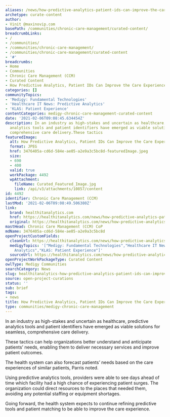 ```yaml
---
aliases: /news/how-predictive-analytics-patient-ids-can-improve-the-care-experience
archetype: curate-content
author:
- Vinit @maxinovip.com
basePath: /communities/chronic-care-management/curated-content/
breadcrumbLinks:
- /
- /communities/
- /communities/chronic-care-management/
- /communities/chronic-care-management/curated-content
- '#'
breadcrumbs:
- Home
- Communities
- Chronic Care Management (CCM)
- Curated Content
- How Predictive Analytics, Patient IDs Can Improve the Care Experience
categories: []
communityTopics:
- 'Medigy: Fundamental Technologies'
- 'Healthcare IT News: Predictive Analytics'
- 'KLAS: Patient Experience'
contentCategories: medigy-chronic-care-management-curated-content
date: '2021-02-06T09:08:45.634454Z'
description: In an industry as high-stakes and uncertain as healthcare, predictive
  analytics tools and patient identifiers have emerged as viable solutions for seamless,
  comprehensive care delivery.These tactics
featuredImage:
  alt: How Predictive Analytics, Patient IDs Can Improve the Care Experience
  format: JPEG
  href: 3476405a-cd6d-584e-ae05-a2e9a3c5bc8d-featuredImage.jpeg
  size:
  - 690
  - 400
  valid: true
  workPackage: 4492
  wpAttachment:
    fileName: Curated_Featured_Image.jpg
    link: /api/v3/attachments/10857/content
id: 4492
identifier: Chronic Care Management (CCM)
lastMod: '2021-02-06T09:08:49.506380Z'
link:
  brand: healthitanalytics.com
  href: https://healthitanalytics.com/news/how-predictive-analytics-patient-ids-can-improve-the-care-experience
  original: https://healthitanalytics.com/news/how-predictive-analytics-patient-ids-can-improve-the-care-experience
mastHead: Chronic Care Management (CCM) CoP
mdName: 3476405a-cd6d-584e-ae05-a2e9a3c5bc8d
openProjectCustomFields:
  cleanUrl: https://healthitanalytics.com/news/how-predictive-analytics-patient-ids-can-improve-the-care-experience
  medigyTopics: '["Medigy: Fundamental Technologies","Healthcare IT News: Predictive
    Analytics","KLAS: Patient Experience"]'
  sourceUrl: https://healthitanalytics.com/news/how-predictive-analytics-patient-ids-can-improve-the-care-experience
openProjectWorkPackageType: Curated Content
owlType: Medigy Communities
searchCategory: News
slug: healthitanalytics-how-predictive-analytics-patient-ids-can-improve-the-care-experience
source: open-project-curations
status: ''
sub: brief
tags:
- news
title: How Predictive Analytics, Patient IDs Can Improve the Care Experience
type: communities/medigy-chronic-care-management
---
```


<p>In an industry as high-stakes and uncertain as healthcare, predictive analytics tools and patient identifiers have emerged as viable solutions for seamless, comprehensive care delivery.</p><p>These tactics can help organizations better understand and anticipate patients’ needs, enabling them to deliver necessary services and improve patient outcomes.</p><p>The health system can also forecast patients’ needs based on the care experiences of similar patients, Parris noted.</p><p>Using predictive analytics tools, providers were able to see days ahead of time which facility had a high chance of experiencing patient surges. The organization could direct resources to the places that needed them, avoiding any potential staffing or equipment shortages.</p><p>Going forward, the health system expects to continue refining predictive tools and patient matching to be able to improve the care experience.</p>
